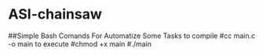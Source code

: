 # ASI-chainsaw
##Simple Bash Comands For Automatize Some Tasks
to compile
 #cc main.c -o main
 to execute 
 #chmod +x main
 #./main 
